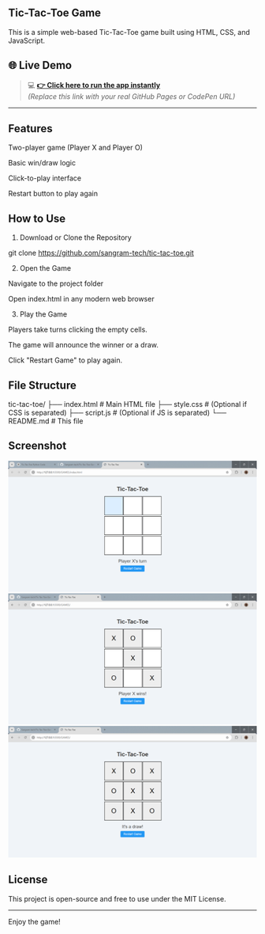 ## Tic-Tac-Toe Game

This is a simple web-based Tic-Tac-Toe game built using HTML, CSS, and JavaScript.


## 🌐 Live Demo

> 💻 **[👉 Click here to run the app instantly](https://sangram-tech.github.io/TODO-APP/
)**  
> *(Replace this link with your real GitHub Pages or CodePen URL)*

---




##  Features

Two-player game (Player X and Player O)

Basic win/draw logic

Click-to-play interface

Restart button to play again


##  How to Use

1. Download or Clone the Repository

git clone https://github.com/sangram-tech/tic-tac-toe.git


2. Open the Game

Navigate to the project folder

Open index.html in any modern web browser



3. Play the Game

Players take turns clicking the empty cells.

The game will announce the winner or a draw.

Click "Restart Game" to play again.




##  File Structure

tic-tac-toe/
├── index.html        # Main HTML file
├── style.css         # (Optional if CSS is separated)
├── script.js         # (Optional if JS is separated)
└── README.md         # This file

## Screenshot
 ![Initial Game Board](./IMAGES/initial.png)
 ![Player X Wins](./IMAGES/x-win.png)
 ![it's draw](./IMAGES/draw.png)


## License

This project is open-source and free to use under the MIT License.


---

Enjoy the game!

